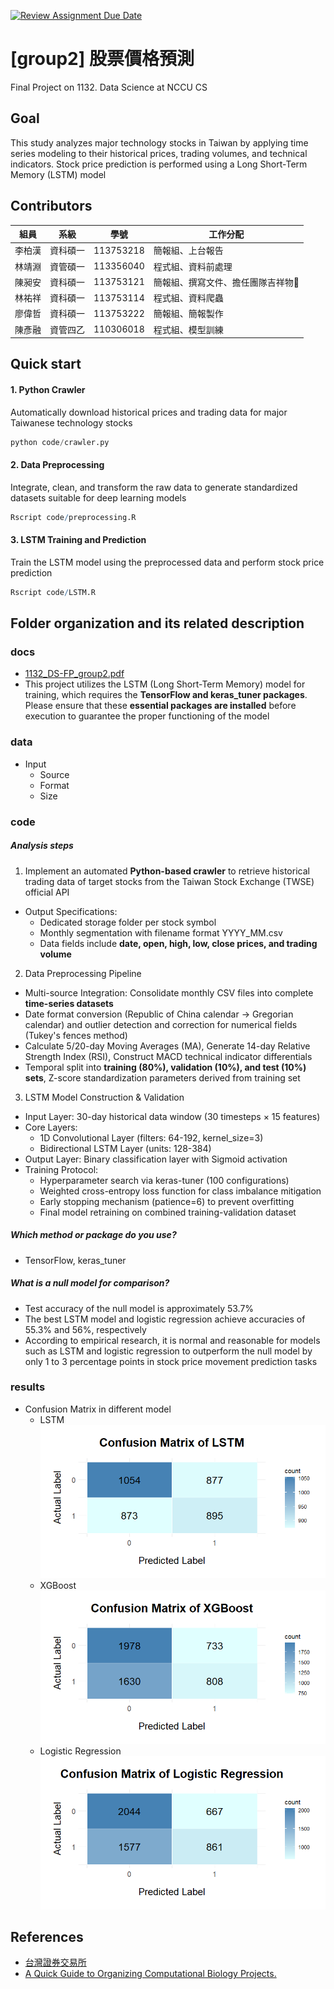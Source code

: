 [![Review Assignment Due Date](https://classroom.github.com/assets/deadline-readme-button-22041afd0340ce965d47ae6ef1cefeee28c7c493a6346c4f15d667ab976d596c.svg)](https://classroom.github.com/a/HR2Xz9sU)

# [group2] 股票價格預測

Final Project on 1132. Data Science at NCCU CS

## Goal

This study analyzes major technology stocks in Taiwan by applying time series modeling to their historical prices, trading volumes, and technical indicators. Stock price prediction is performed using a Long Short-Term Memory (LSTM) model

## Contributors

| 組員   | 系級     | 學號      | 工作分配                           |
| ------ | -------- | --------- | ---------------------------------- |
| 李柏漢 | 資科碩一 | 113753218 | 簡報組、上台報告                   |
| 林靖淵 | 資管碩一 | 113356040 | 程式組、資料前處理                 |
| 陳昶安 | 資科碩一 | 113753121 | 簡報組、撰寫文件、擔任團隊吉祥物🦆 |
| 林祐祥 | 資科碩一 | 113753114 | 程式組、資料爬蟲                   |
| 廖偉哲 | 資科碩一 | 113753222 | 簡報組、簡報製作                   |
| 陳彥融 | 資管四乙 | 110306018 | 程式組、模型訓練                   |

## Quick start

#### 1. Python Crawler

Automatically download historical prices and trading data for major Taiwanese technology stocks

```Python
python code/crawler.py
```

#### 2. Data Preprocessing

Integrate, clean, and transform the raw data to generate standardized datasets suitable for deep learning models

```R
Rscript code/preprocessing.R
```

#### 3. LSTM Training and Prediction

Train the LSTM model using the preprocessed data and perform stock price prediction

```R
Rscript code/LSTM.R
```

## Folder organization and its related description

### docs

- [1132_DS-FP_group2.pdf](/docs/資料科學期末報告測試.pdf)
- This project utilizes the LSTM (Long Short-Term Memory) model for training, which requires the **TensorFlow and keras_tuner packages**. Please ensure that these **essential packages are installed** before execution to guarantee the proper functioning of the model

### data

- Input
  - Source
  - Format
  - Size

### code

##### Analysis steps

1. Implement an automated **Python-based crawler** to retrieve historical trading data of target stocks from the Taiwan Stock Exchange (TWSE) official API

- Output Specifications:
  - Dedicated storage folder per stock symbol
  - Monthly segmentation with filename format YYYY_MM.csv
  - Data fields include **date, open, high, low, close prices, and trading volume**

2. Data Preprocessing Pipeline

- Multi-source Integration: Consolidate monthly CSV files into complete **time-series datasets**
- Date format conversion (Republic of China calendar → Gregorian calendar) and outlier detection and correction for numerical fields (Tukey's fences method)
- Calculate 5/20-day Moving Averages (MA), Generate 14-day Relative Strength Index (RSI), Construct MACD technical indicator differentials
- Temporal split into **training (80%), validation (10%), and test (10%) sets**, Z-score standardization parameters derived from training set

3. LSTM Model Construction & Validation

- Input Layer: 30-day historical data window (30 timesteps × 15 features)
- Core Layers:
  - 1D Convolutional Layer (filters: 64-192, kernel_size=3)
  - Bidirectional LSTM Layer (units: 128-384)
- Output Layer: Binary classification layer with Sigmoid activation
- Training Protocol:
  - Hyperparameter search via keras-tuner (100 configurations)
  - Weighted cross-entropy loss function for class imbalance mitigation
  - Early stopping mechanism (patience=6) to prevent overfitting
  - Final model retraining on combined training-validation dataset

##### Which method or package do you use?

- TensorFlow, keras_tuner

##### What is a null model for comparison?

- Test accuracy of the null model is approximately 53.7%
- The best LSTM model and logistic regression achieve accuracies of 55.3% and 56%, respectively
- According to empirical research, it is normal and reasonable for models such as LSTM and logistic regression to outperform the null model by only 1 to 3 percentage points in stock price movement prediction tasks

### results

- Confusion Matrix in different model
  - LSTM
    ![](/results/images/CM_LSTM_0.png)
  - XGBoost
    ![](/results/images/CM_XGB_0.png)
  - Logistic Regression
    ![](/results/images/CM_LogR_0.png)

## References

- [台灣證券交易所](https://www.twse.com.tw/zh/index.html)
- [A Quick Guide to Organizing Computational Biology Projects.](https://journals.plos.org/ploscompbiol/article?id=10.1371/journal.pcbi.1000424)
